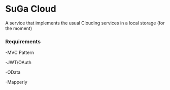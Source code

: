 <h1>SuGa Cloud</h1>

A service that implements the usual Clouding services in a local storage (for the moment) 

<h3>Requirements</h3>
  <p>-MVC Pattern</p>
  <p>-JWT/OAuth</p>
  <p>-OData</p>
  <p>-Mapperly</p>
  
